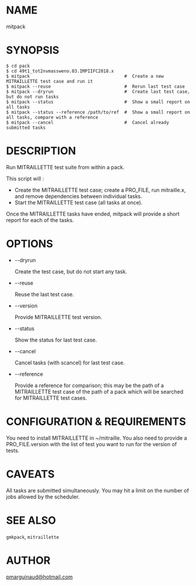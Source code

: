 # NAME

mitpack

# SYNOPSIS

    $ cd pack
    $ cd 49t1_tot2nvmassweno.03.IMPIIFC2018.x
    $ mitpack                                    #  Create a new MITRAILLETTE test case and run it
    $ mitpack --reuse                            #  Rerun last test case
    $ mitpack --dryrun                           #  Create last test case, but do not run tasks
    $ mitpack --status                           #  Show a small report on all tasks
    $ mitpack --status --reference /path/to/ref  #  Show a small report on all tasks, compare with a reference
    $ mitpack --cancel                           #  Cancel already submitted tasks

# DESCRIPTION

Run MITRAILLETTE test suite from within a pack.

This script will : 

- Create the MITRAILLETTE test case; create a PRO\_FILE, run mitraille.x, and remove dependencies
between individual tasks.
- Start the MITRAILLETTE test case (all tasks at once).

Once the MITRAILLETTE tasks have ended, mitpack will provide a short report for each
of the tasks.

# OPTIONS

- --dryrun

    Create the test case, but do not start any task.

- --reuse

    Reuse the last test case.

- --version

    Provide MITRAILLETTE test version.

- --status

    Show the status for last test case.

- --cancel

    Cancel tasks (with scancel) for last test case.

- --reference

    Provide a reference for comparison; this may be the path of a MITRAILLETTE test case
    of the path of a pack which will be searched for MITRAILLETTE test cases.

# CONFIGURATION & REQUIREMENTS

You need to install MITRAILLETTE in ~/mitraille. You also need to provide a 
PRO\_FILE.version with the list of test you want to run for the version of tests.

# CAVEATS

All tasks are submitted simultaneously. You may hit a limit on the number of jobs allowed
by the scheduler.

# SEE ALSO

`gmkpack`, `mitraillette`

# AUTHOR

pmarguinaud@hotmail.com

